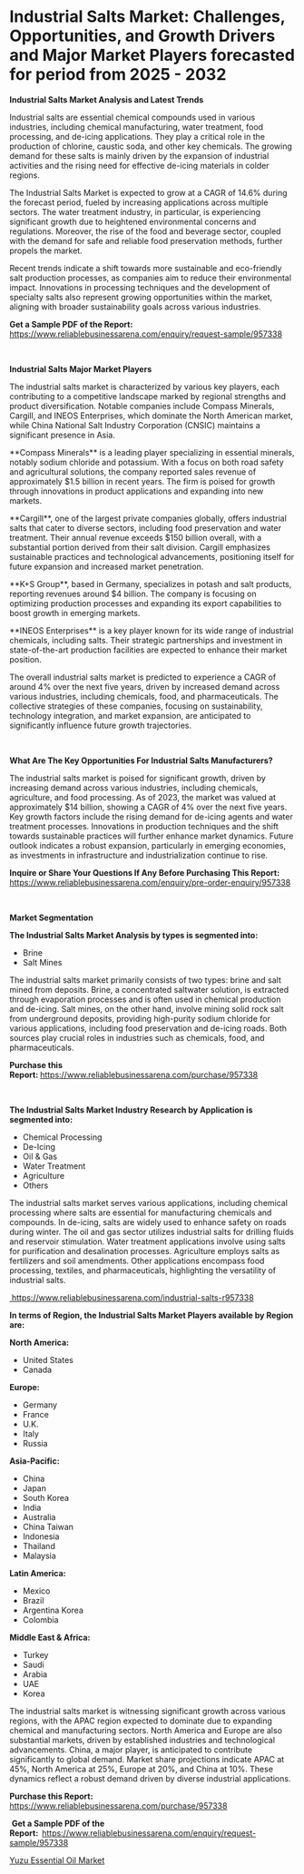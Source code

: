 <p><h1>Industrial Salts Market: Challenges, Opportunities, and Growth Drivers and Major Market Players forecasted for period from 2025 - 2032</h1></p><p><strong>Industrial Salts Market Analysis and Latest Trends</strong></p>
<p><p>Industrial salts are essential chemical compounds used in various industries, including chemical manufacturing, water treatment, food processing, and de-icing applications. They play a critical role in the production of chlorine, caustic soda, and other key chemicals. The growing demand for these salts is mainly driven by the expansion of industrial activities and the rising need for effective de-icing materials in colder regions.</p><p>The Industrial Salts Market is expected to grow at a CAGR of 14.6% during the forecast period, fueled by increasing applications across multiple sectors. The water treatment industry, in particular, is experiencing significant growth due to heightened environmental concerns and regulations. Moreover, the rise of the food and beverage sector, coupled with the demand for safe and reliable food preservation methods, further propels the market. </p><p>Recent trends indicate a shift towards more sustainable and eco-friendly salt production processes, as companies aim to reduce their environmental impact. Innovations in processing techniques and the development of specialty salts also represent growing opportunities within the market, aligning with broader sustainability goals across various industries.</p></p>
<p><strong>Get a Sample PDF of the Report:&nbsp;</strong> <a href="https://www.reliablebusinessarena.com/enquiry/request-sample/957338?utm_campaign=2236&utm_medium=2&utm_source=Github&utm_content=ia&utm_term=30012025&utm_id=industrial-salts">https://www.reliablebusinessarena.com/enquiry/request-sample/957338</a></p>
<p>&nbsp;</p>
<p><strong>Industrial Salts Major Market Players</strong></p>
<p><p>The industrial salts market is characterized by various key players, each contributing to a competitive landscape marked by regional strengths and product diversification. Notable companies include Compass Minerals, Cargill, and INEOS Enterprises, which dominate the North American market, while China National Salt Industry Corporation (CNSIC) maintains a significant presence in Asia.</p><p>**Compass Minerals** is a leading player specializing in essential minerals, notably sodium chloride and potassium. With a focus on both road safety and agricultural solutions, the company reported sales revenue of approximately $1.5 billion in recent years. The firm is poised for growth through innovations in product applications and expanding into new markets.</p><p>**Cargill**, one of the largest private companies globally, offers industrial salts that cater to diverse sectors, including food preservation and water treatment. Their annual revenue exceeds $150 billion overall, with a substantial portion derived from their salt division. Cargill emphasizes sustainable practices and technological advancements, positioning itself for future expansion and increased market penetration.</p><p>**K+S Group**, based in Germany, specializes in potash and salt products, reporting revenues around $4 billion. The company is focusing on optimizing production processes and expanding its export capabilities to boost growth in emerging markets.</p><p>**INEOS Enterprises** is a key player known for its wide range of industrial chemicals, including salts. Their strategic partnerships and investment in state-of-the-art production facilities are expected to enhance their market position.</p><p>The overall industrial salts market is predicted to experience a CAGR of around 4% over the next five years, driven by increased demand across various industries, including chemicals, food, and pharmaceuticals. The collective strategies of these companies, focusing on sustainability, technology integration, and market expansion, are anticipated to significantly influence future growth trajectories.</p></p>
<p>&nbsp;</p>
<p><strong>What Are The Key Opportunities For Industrial Salts Manufacturers?</strong></p>
<p><p>The industrial salts market is poised for significant growth, driven by increasing demand across various industries, including chemicals, agriculture, and food processing. As of 2023, the market was valued at approximately $14 billion, showing a CAGR of 4% over the next five years. Key growth factors include the rising demand for de-icing agents and water treatment processes. Innovations in production techniques and the shift towards sustainable practices will further enhance market dynamics. Future outlook indicates a robust expansion, particularly in emerging economies, as investments in infrastructure and industrialization continue to rise.</p></p>
<p><strong>Inquire or Share Your Questions If Any Before Purchasing This Report:</strong> <a href="https://www.reliablebusinessarena.com/enquiry/pre-order-enquiry/957338?utm_campaign=2236&utm_medium=2&utm_source=Github&utm_content=ia&utm_term=30012025&utm_id=industrial-salts">https://www.reliablebusinessarena.com/enquiry/pre-order-enquiry/957338</a></p>
<p>&nbsp;</p>
<p><strong>Market Segmentation</strong></p>
<p><strong>The Industrial Salts Market Analysis by types is segmented into:</strong></p>
<p><ul><li>Brine</li><li>Salt Mines</li></ul></p>
<p><p>The industrial salts market primarily consists of two types: brine and salt mined from deposits. Brine, a concentrated saltwater solution, is extracted through evaporation processes and is often used in chemical production and de-icing. Salt mines, on the other hand, involve mining solid rock salt from underground deposits, providing high-purity sodium chloride for various applications, including food preservation and de-icing roads. Both sources play crucial roles in industries such as chemicals, food, and pharmaceuticals.</p></p>
<p><strong>Purchase this Report:&nbsp;</strong><a href="https://www.reliablebusinessarena.com/purchase/957338?utm_campaign=2236&utm_medium=2&utm_source=Github&utm_content=ia&utm_term=30012025&utm_id=industrial-salts">https://www.reliablebusinessarena.com/purchase/957338</a></p>
<p>&nbsp;</p>
<p><strong>The Industrial Salts Market Industry Research by Application is segmented into:</strong></p>
<p><ul><li>Chemical Processing</li><li>De-Icing</li><li>Oil & Gas</li><li>Water Treatment</li><li>Agriculture</li><li>Others</li></ul></p>
<p><p>The industrial salts market serves various applications, including chemical processing where salts are essential for manufacturing chemicals and compounds. In de-icing, salts are widely used to enhance safety on roads during winter. The oil and gas sector utilizes industrial salts for drilling fluids and reservoir stimulation. Water treatment applications involve using salts for purification and desalination processes. Agriculture employs salts as fertilizers and soil amendments. Other applications encompass food processing, textiles, and pharmaceuticals, highlighting the versatility of industrial salts.</p></p>
<p><a href="https://www.reliablebusinessarena.com/industrial-salts-r957338?utm_campaign=2236&utm_medium=2&utm_source=Github&utm_content=ia&utm_term=30012025&utm_id=industrial-salts">&nbsp;https://www.reliablebusinessarena.com/industrial-salts-r957338</a></p>
<p><strong>In terms of Region, the Industrial Salts Market Players available by Region are:</strong></p>
<p>
    <p> <strong> North America: </strong>
        <ul>
            <li>United States</li>
            <li>Canada</li>
        </ul>
        </p> 
    <p> <strong> Europe: </strong>
        <ul>
            <li>Germany</li>
            <li>France</li>
            <li>U.K.</li>
            <li>Italy</li>
            <li>Russia</li>
        </ul>
        </p> 
    <p> <strong> Asia-Pacific: </strong>
        <ul>
            <li>China</li>
            <li>Japan</li>
            <li>South Korea</li>
            <li>India</li>
            <li>Australia</li>
            <li>China Taiwan</li>
            <li>Indonesia</li>
            <li>Thailand</li>
            <li>Malaysia</li>
        </ul>
        </p> 
    <p> <strong> Latin America: </strong>
        <ul>
            <li>Mexico</li>
            <li>Brazil</li>
            <li>Argentina Korea</li>
            <li>Colombia</li>
        </ul>
        </p> 
    <p> <strong> Middle East & Africa: </strong>
        <ul>
            <li>Turkey</li>
            <li>Saudi</li>
            <li>Arabia</li>
            <li>UAE</li>
            <li>Korea</li>
        </ul>
    </p>
    </p>
<p><p>The industrial salts market is witnessing significant growth across various regions, with the APAC region expected to dominate due to expanding chemical and manufacturing sectors. North America and Europe are also substantial markets, driven by established industries and technological advancements. China, a major player, is anticipated to contribute significantly to global demand. Market share projections indicate APAC at 45%, North America at 25%, Europe at 20%, and China at 10%. These dynamics reflect a robust demand driven by diverse industrial applications.</p></p>
<p><strong>Purchase this Report: </strong><a href="https://www.reliablebusinessarena.com/purchase/957338?utm_campaign=2236&utm_medium=2&utm_source=Github&utm_content=ia&utm_term=30012025&utm_id=industrial-salts">https://www.reliablebusinessarena.com/purchase/957338</a></p>
<p>&nbsp;<strong>Get a Sample PDF of the Report:&nbsp;&nbsp;</strong><a href="https://www.reliablebusinessarena.com/enquiry/request-sample/957338?utm_campaign=2236&utm_medium=2&utm_source=Github&utm_content=ia&utm_term=30012025&utm_id=industrial-salts">https://www.reliablebusinessarena.com/enquiry/request-sample/957338</a></p>
<p><strong></strong></p>
<p><p><a href="https://github.com/MariaWashington76/Market-Research-Report-List-1/blob/main/yuzu-essential-oil-market.md?utm_campaign=2236&utm_medium=2&utm_source=Github&utm_content=ia&utm_term=30012025&utm_id=industrial-salts">Yuzu Essential Oil Market</a></p></p>